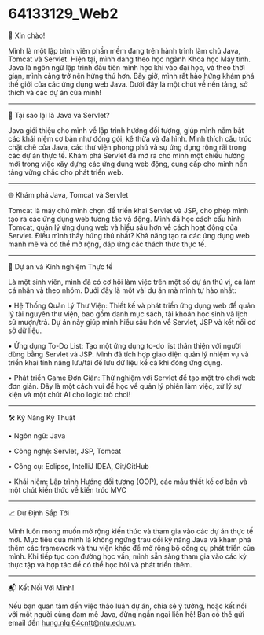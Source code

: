 # 64133129_Web2

👋 Xin chào!

Mình là một lập trình viên phần mềm đang trên hành trình làm chủ Java, Tomcat và Servlet. Hiện tại, mình đang theo học ngành Khoa học Máy tính. Java là ngôn ngữ lập trình đầu tiên mình học khi vào đại học, và theo thời gian, mình càng trở nên hứng thú hơn. Bây giờ, mình rất hào hứng khám phá thế giới của các ứng dụng web Java. Dưới đây là một chút về nền tảng, sở thích và các dự án của mình!

________________________________________

📘 Tại sao lại là Java và Servlet?

Java giới thiệu cho mình về lập trình hướng đối tượng, giúp mình nắm bắt các khái niệm cơ bản như đóng gói, kế thừa và đa hình. Mình thích cấu trúc chặt chẽ của Java, các thư viện phong phú và sự ứng dụng rộng rãi trong các dự án thực tế. Khám phá Servlet đã mở ra cho mình một chiều hướng mới trong việc xây dựng các ứng dụng web động, cung cấp cho mình nền tảng vững chắc cho phát triển web.

________________________________________

🌐 Khám phá Java, Tomcat và Servlet

Tomcat là máy chủ mình chọn để triển khai Servlet và JSP, cho phép mình tạo ra các ứng dụng web tương tác và động. Mình đã học cách cấu hình Tomcat, quản lý ứng dụng web và hiểu sâu hơn về cách hoạt động của Servlet. Điều mình thấy hứng thú nhất? Khả năng tạo ra các ứng dụng web mạnh mẽ và có thể mở rộng, đáp ứng các thách thức thực tế.

________________________________________

📂 Dự án và Kinh nghiệm Thực tế

Là một sinh viên, mình đã có cơ hội làm việc trên một số dự án thú vị, cả làm cá nhân và theo nhóm. Dưới đây là một vài dự án mà mình tự hào nhất:

• Hệ Thống Quản Lý Thư Viện: Thiết kế và phát triển ứng dụng web để quản lý tài nguyên thư viện, bao gồm danh mục sách, tài khoản học sinh và lịch sử mượn/trả. Dự án này giúp mình hiểu sâu hơn về Servlet, JSP và kết nối cơ sở dữ liệu.

• Ứng dụng To-Do List: Tạo một ứng dụng to-do list thân thiện với người dùng bằng Servlet và JSP. Mình đã tích hợp giao diện quản lý nhiệm vụ và triển khai tính năng lưu/tải để lưu dữ liệu kể cả khi đóng ứng dụng.

• Phát triển Game Đơn Giản: Thử nghiệm với Servlet để tạo một trò chơi web đơn giản. Đây là một cách vui để học về quản lý phiên làm việc, xử lý sự kiện và một chút AI cho logic trò chơi!

________________________________________

🛠️ Kỹ Năng Kỹ Thuật

• Ngôn ngữ: Java

• Công nghệ: Servlet, JSP, Tomcat

• Công cụ: Eclipse, IntelliJ IDEA, Git/GitHub

• Khái niệm: Lập trình Hướng đối tượng (OOP), các mẫu thiết kế cơ bản và một chút kiến thức về kiến trúc MVC

________________________________________

📈 Dự Định Sắp Tới

Mình luôn mong muốn mở rộng kiến thức và tham gia vào các dự án thực tế mới. Mục tiêu của mình là không ngừng trau dồi kỹ năng Java và khám phá thêm các framework và thư viện khác để mở rộng bộ công cụ phát triển của mình. Khi tiếp tục con đường học vấn, mình sẵn sàng tham gia vào các kỳ thực tập và hợp tác để có thể học hỏi và phát triển thêm.

________________________________________

📬 Kết Nối Với Mình!

Nếu bạn quan tâm đến việc thảo luận dự án, chia sẻ ý tưởng, hoặc kết nối với một người cùng đam mê Java, đừng ngần ngại liên hệ! Bạn có thể gửi email đến hung.nlq.64cntt@ntu.edu.vn.